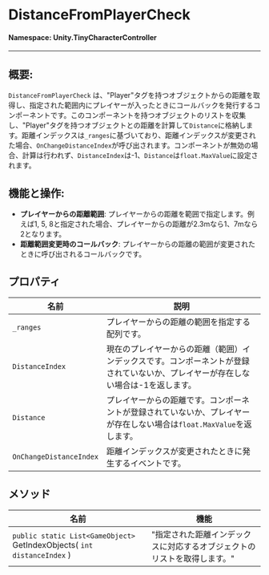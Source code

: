 ﻿# DistanceFromPlayerCheck

#### **Namespace**: Unity.TinyCharacterController
---

## 概要:
`DistanceFromPlayerCheck` は、"Player"タグを持つオブジェクトからの距離を取得し、指定された範囲内にプレイヤーが入ったときにコールバックを発行するコンポーネントです。このコンポーネントを持つオブジェクトのリストを収集し、"Player"タグを持つオブジェクトとの距離を計算して`Distance`に格納します。距離インデックスは`_ranges`に基づいており、距離インデックスが変更された場合、`OnChangeDistanceIndex`が呼び出されます。コンポーネントが無効の場合、計算は行われず、`DistanceIndex`は-1、`Distance`は`float.MaxValue`に設定されます。

## 機能と操作:
- **プレイヤーからの距離範囲**: プレイヤーからの距離を範囲で指定します。例えば1, 5, 8と指定された場合、プレイヤーからの距離が2.3mなら1、7mなら2となります。
- **距離範囲変更時のコールバック**: プレイヤーからの距離の範囲が変更されたときに呼び出されるコールバックです。

## プロパティ
| 名前 | 説明 |
|------------------|------|
| `_ranges` | プレイヤーからの距離の範囲を指定する配列です。 |
| `DistanceIndex` | 現在のプレイヤーからの距離（範囲）インデックスです。コンポーネントが登録されていないか、プレイヤーが存在しない場合は-1を返します。 |
| `Distance` | プレイヤーからの距離です。コンポーネントが登録されていないか、プレイヤーが存在しない場合は`float.MaxValue`を返します。 |
| `OnChangeDistanceIndex` | 距離インデックスが変更されたときに発生するイベントです。 |

## メソッド
| 名前 | 機能 |
|------------------|------|
| ``public static List<GameObject>`` GetIndexObjects( ``int distanceIndex`` ) | "指定された距離インデックスに対応するオブジェクトのリストを取得します。" |

